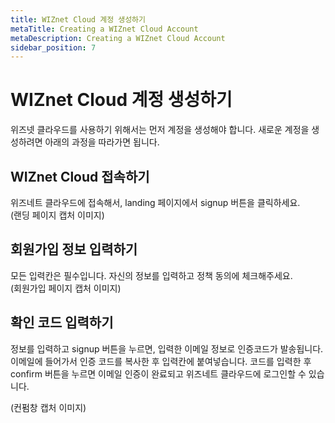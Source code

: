 ```yaml
---
title: WIZnet Cloud 계정 생성하기
metaTitle: Creating a WIZnet Cloud Account
metaDescription: Creating a WIZnet Cloud Account
sidebar_position: 7
---
```


# WIZnet Cloud 계정 생성하기

위즈넷 클라우드를 사용하기 위해서는 먼저 계정을 생성해야 합니다.
새로운 계정을 생성하려면 아래의 과정을 따라가면 됩니다.

## WIZnet Cloud 접속하기

위즈네트 클라우드에 접속해서, landing 페이지에서 signup 버튼을 클릭하세요. <br />
(랜딩 페이지 캡처 이미지)

## 회원가입 정보 입력하기

모든 입력칸은 필수입니다. 자신의 정보를 입력하고 정책 동의에 체크해주세요. <br />
(회원가입 페이지 캡처 이미지)

## 확인 코드 입력하기

정보를 입력하고 signup 버튼을 누르면, 입력한 이메일 정보로 인증코드가 발송됩니다.
이메일에 들어가서 인증 코드를 복사한 후 입력칸에 붙여넣습니다.
코드를 입력한 후 confirm 버튼을 누르면 이메일 인증이 완료되고 위즈네트 클라우드에 로그인할 수 있습니다.<br />

(컨펌창 캡처 이미지)

